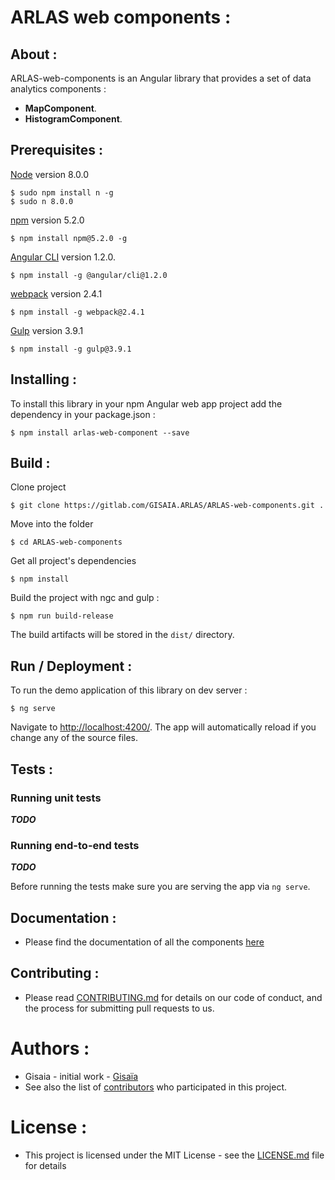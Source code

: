 # ARLAS web components :

## About :
ARLAS-web-components is an Angular library that provides a set of data analytics components :

- **MapComponent**.
- **HistogramComponent**.

## Prerequisites :

[Node](https://nodejs.org/en/) version 8.0.0

```
$ sudo npm install n -g
$ sudo n 8.0.0
```
[npm](https://github.com/npm/npm) version 5.2.0
````
$ npm install npm@5.2.0 -g
````
[Angular CLI](https://github.com/angular/angular-cli) version 1.2.0.
```
$ npm install -g @angular/cli@1.2.0
```
[webpack](https://webpack.js.org/) version 2.4.1
```
$ npm install -g webpack@2.4.1
```
[Gulp](http://gulpjs.com/) version 3.9.1
```
$ npm install -g gulp@3.9.1
```
## Installing :

To install this library in your npm Angular web app project add the dependency in your package.json :
```
$ npm install arlas-web-component --save
```
## Build :
Clone project

```
$ git clone https://gitlab.com/GISAIA.ARLAS/ARLAS-web-components.git .
```

Move into the folder

```
$ cd ARLAS-web-components
```

Get all project's dependencies

```
$ npm install
```

Build the project with ngc and gulp :

```
$ npm run build-release

```

The build artifacts will be stored in the `dist/` directory. 


## Run / Deployment : 

To run the demo application of this library on dev server  :

```
$ ng serve 
```
Navigate to [http://localhost:4200/](http://localhost:4200/). The app will automatically reload if you change any of the source files.

## Tests : 
### Running unit tests

*****TODO*****

### Running end-to-end tests

*****TODO*****

Before running the tests make sure you are serving the app via `ng serve`.

## Documentation : 
- Please find the documentation of all the components [here](src/components/components-documentation.md)

## Contributing :

- Please read [CONTRIBUTING.md](CONTRIBUTING.md) for details on our code of conduct, and the process for submitting pull requests to us.

# Authors :
- Gisaia - initial work - [Gisaïa](http://gisaia.fr/) 
- See also the list of [contributors](https://gitlab.com/GISAIA.ARLAS/ARLAS-web-components/graphs/develop) who participated in this project.

# License : 

- This project is licensed under the MIT License - see the [LICENSE.md](LICENSE.md) file for details
